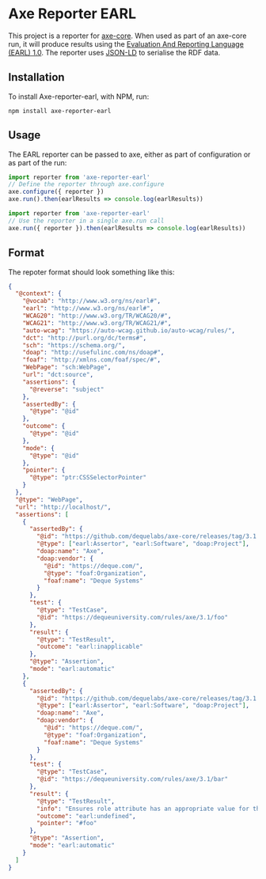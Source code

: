 # Axe Reporter EARL

This project is a reporter for [axe-core](https://github.com/dequelabs/axe-core). When used as part of an axe-core run, it will produce results using the [Evaluation And Reporting Language (EARL) 1.0](https://www.w3.org/TR/EARL10-Schema/). The reporter uses [JSON-LD](https://json-ld.org/spec/latest/json-ld/) to serialise the RDF data.

## Installation

To install Axe-reporter-earl, with NPM, run:

```shell
npm install axe-reporter-earl
```

## Usage

The EARL reporter can be passed to axe, either as part of configuration or as part of the run:

```js
import reporter from 'axe-reporter-earl'
// Define the reporter through axe.configure
axe.configure({ reporter })
axe.run().then(earlResults => console.log(earlResults))
```

```js
import reporter from 'axe-reporter-earl'
// Use the reporter in a single axe.run call
axe.run({ reporter }).then(earlResults => console.log(earlResults))
```

## Format

The repoter format should look something like this:

```json
{
  "@context": {
    "@vocab": "http://www.w3.org/ns/earl#",
    "earl": "http://www.w3.org/ns/earl#",
    "WCAG20": "http://www.w3.org/TR/WCAG20/#",
    "WCAG21": "http://www.w3.org/TR/WCAG21/#",
    "auto-wcag": "https://auto-wcag.github.io/auto-wcag/rules/",
    "dct": "http://purl.org/dc/terms#",
    "sch": "https://schema.org/",
    "doap": "http://usefulinc.com/ns/doap#",
    "foaf": "http://xmlns.com/foaf/spec/#",
    "WebPage": "sch:WebPage",
    "url": "dct:source",
    "assertions": {
      "@reverse": "subject"
    },
    "assertedBy": {
      "@type": "@id"
    },
    "outcome": {
      "@type": "@id"
    },
    "mode": {
      "@type": "@id"
    },
    "pointer": {
      "@type": "ptr:CSSSelectorPointer"
    }
  },
  "@type": "WebPage",
  "url": "http://localhost/",
  "assertions": [
    {
      "assertedBy": {
        "@id": "https://github.com/dequelabs/axe-core/releases/tag/3.1.2",
        "@type": ["earl:Assertor", "earl:Software", "doap:Project"],
        "doap:name": "Axe",
        "doap:vendor": {
          "@id": "https://deque.com/",
          "@type": "foaf:Organization",
          "foaf:name": "Deque Systems"
        }
      },
      "test": {
        "@type": "TestCase",
        "@id": "https://dequeuniversity.com/rules/axe/3.1/foo"
      },
      "result": {
        "@type": "TestResult",
        "outcome": "earl:inapplicable"
      },
      "@type": "Assertion",
      "mode": "earl:automatic"
    },
    {
      "assertedBy": {
        "@id": "https://github.com/dequelabs/axe-core/releases/tag/3.1.2",
        "@type": ["earl:Assertor", "earl:Software", "doap:Project"],
        "doap:name": "Axe",
        "doap:vendor": {
          "@id": "https://deque.com/",
          "@type": "foaf:Organization",
          "foaf:name": "Deque Systems"
        }
      },
      "test": {
        "@type": "TestCase",
        "@id": "https://dequeuniversity.com/rules/axe/3.1/bar"
      },
      "result": {
        "@type": "TestResult",
        "info": "Ensures role attribute has an appropriate value for the element",
        "outcome": "earl:undefined",
        "pointer": "#foo"
      },
      "@type": "Assertion",
      "mode": "earl:automatic"
    }
  ]
}
```
